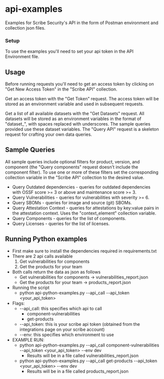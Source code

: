 # api-examples
Examples for Scribe Security's API in the form of Postman environment and collection json files.

### Setup
To use the examples you'll need to set your api token in the API Environment file.

## Usage
Before running requests you'll need to get an access token by clicking on "Get New Access Token" in the "Scribe API" collection.

Get an access token with the "Get Token" request. 
The access token will be stored as an environment variable and used in subsequent requests.

Get a list of all available datasets with the "Get Datasets" request. 
All datasets will be stored as an environment variables in the format of "dataset_<dataset>", with spaces replaced with underscores.
The sample queries provided use these dataset variables.
The "Query API" request is a skeleton request for crafting your own data queries.

## Sample Queries
All sample queries include optional filters for product, version, and component 
(the "Query components" request doesn't include the component filter).
To use one or more of these filters set the corresponding collection variable in the "Scribe API" collection to the desired value.

* Query Outdated dependencies - queries for outdated dependencies with OSSF score >= 3 or above and maintenance score >= 3.
* Query Vulnerabilities - queries for vulnerabilities with severity >= 6.
* Query SBOMs - queries for image and source (git) SBOMs.
* Query Attestation Context - queries for attestations by key:value pairs in the attestation context. 
Uses the "context_element" collection variable.
* Query Components - queries for the list of components.
* Query Licenses - queries for the list of licenses.

## Running Python examples
* First make sure to install the dependencies required in requirements.txt
* There are 2 api calls available 
    1. Get vulnerabilities for components 
    2. Get the products for your team 
* Both calls return the data as json as follows
    * Get vulnerabilities for components -> vulnerabilities_report.json
    * Get the products for your team ->  products_report.json
* Running the script 
    - python api-python-examples.py --api_call <api-to-execute> --api_token <your_api_token>
* Flags:
   * --api_call: this specifies which api to call
      * component-vulnerabilities 
      * get-products
  * --api_token: this is your scribe api token (obtained from the integrations page on your scribe account)
  * --env: this specifies which environment to use
* EXAMPLE RUN:
    * python api-python-examples.py --api_call component-vulnerabilities --api_token <your_api_token>  --env dev
        * Results will be in a file called vulnerabilities_report.json
    * python api-python-examples.py --api_call get-products --api_token <your_api_token> --env dev
        * Results will be in a file called products_report.json 


